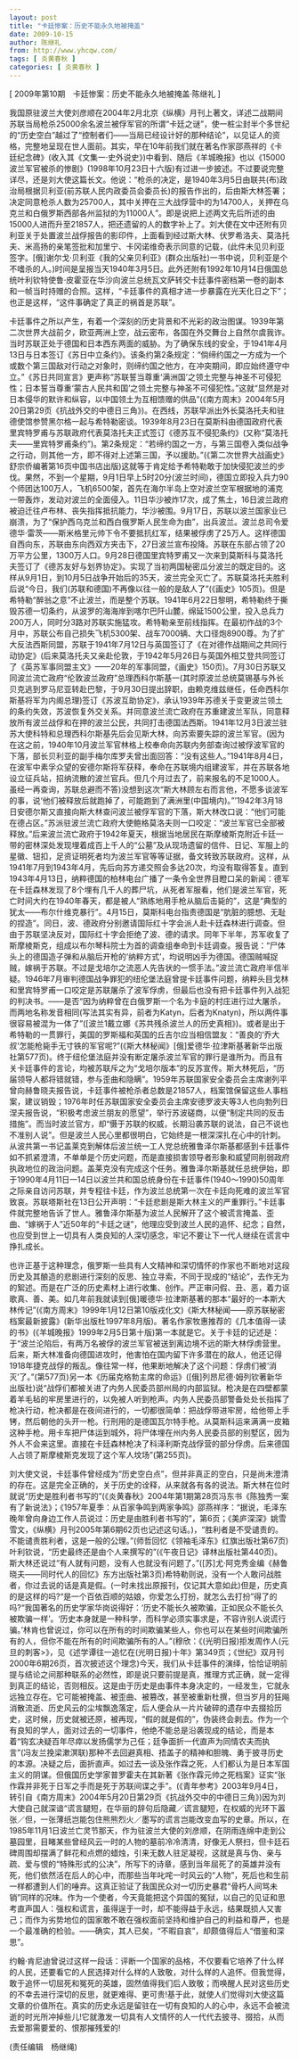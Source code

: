 ```yaml
---
layout: post
title: "卡廷惨案：历史不能永久地被掩盖"
date: 2009-10-15
author: 陈继礼
from: http://www.yhcqw.com/
tags: [ 炎黄春秋 ]
categories: [ 炎黄春秋 ]
---
```



[ 2009年第10期　卡廷惨案：历史不能永久地被掩盖·陈继礼 ]


我国原驻波兰大使刘彦顺在2004年2月北京《纵横》月刊上著文，详述二战期间苏联当局枪杀25000余名波兰被俘军官的所谓“卡廷之谜”，使一桩尘封半个多世纪的“历史空白”越过了“控制者们——当局已经设计好的那种结论”，以见证人的资格，完整地呈现在世人面前。其实，早在10年前我们就在著名作家邵燕祥的《卡廷纪念碑》(收入其《文集一·史外说史》)中看到、随后《羊城晚报》也以《15000波兰军官被杀的惨剧》(1998年10月23日十六版)有过进一步披述。不过要说完整详尽，还是刘大使这篇长文。他说：“枪杀的决定，是1940年3月5日由联共(布)政治局根据贝利亚(前苏联人民内政委员会委员长)的报告作出的，后由斯大林签署；决定同意枪杀人数为25700人，其中关押在三大战俘营中的为14700人，关押在乌克兰和白俄罗斯西部各州监狱的为11000人”。即是说把上述两文先后所述的由15000人进而升至21857人，把还遗留的人的数字补上了。刘大使在文中还附有贝利亚关于处置波兰战俘报告的影印件，上面看到经过斯大林、伏罗希洛夫、莫洛托夫、米高扬的亲笔签批和加里宁、卡冈诺维奇表示同意的记载，(此件未见贝利亚签字。[俄]谢尔戈·贝利亚《我的父亲贝利亚》(群众出版社)一书中说，贝利亚是个不嗜杀的人。)时间是呈报当天1940年3月5日。此外还附有1992年10月14日俄国总统叶利钦特使鲁·皮霍亚在华沙向波兰总统瓦文萨转交卡廷事件密档第一卷的副本和一帧当时持赠的合照。这样，“卡廷事件的真相才进一步暴露在光天化日之下”；也正是这样，“这件事确定了真正的祸首是苏联”。


卡廷事件之所以产生，有着一个深刻的历史背景和不光彩的政治图谋。1939年第二次世界大战前夕，欧亚两洲上空，战云密布，各国在外交舞台上自然尔虞我诈。当时苏联正处于德国和日本西东两面的威胁。为了确保东线的安全，于1941年4月13日与日本签订《苏日中立条约》。该条约第2条规定：“倘缔约国之一方成为一个或数个第三国敌对行动之对象时，则缔约国之他方，在冲突期间，即应始终遵守中立。”《苏日共同宣言》更声称“苏联誓当尊重‘满洲国’之领土完整与神圣不可侵犯性；日本誓当尊重‘蒙古人民共和国’之领土完整与神圣不可侵犯性。”这就“显然是对日本侵华的默许和纵容，以中国领土为互相馈赠的供品”(《南方周末》2004年5月20日第29页《抗战外交的中德日三角》)。在西线，苏联早派出外长莫洛托夫和驻德使馆参赞黑尔格一起与希特勒密谈。1939年8月23日在莫斯科由德国政府代表里宾特罗甫与苏联政府代表莫洛托夫正式签订《德苏互不侵犯条约》(又称“莫洛托夫——里宾特罗甫条约”)。第2条规定：“若缔约国之一方，与第三国卷入类似战争之行动，则其他一方，即不得对上述第三国，予以援助。”(《第二次世界大战画史》舒宗侨编著第16页中国书店出版)这就等于肯定给予希特勒敢于加快侵犯波兰的步伐。果然，不到一个星期，9月1日早上5时20分(波兰时间)，德国立即投入兵力90个师团达100万人，飞机6500架，首先在海尔半岛上空对波兰空军根据地的浦克一带轰炸，发动对波兰的全面侵入。11日华沙被炸17次，成了焦土，16日波兰政府被迫迁往卢布林、丧失指挥抵抗能力，华沙被围。9月17日，苏联以波兰国家业已崩溃，为了“保护西乌克兰和西白俄罗斯人民生命为由”，出兵波兰。波兰总司令爱德华·雷茨——斯米格里元帅下令不要抵抗红军，结果被俘虏了25万人。这样德国自西向东，苏联由东向西双方夹击下，27日波兰宣布投降。苏联在东部占领了20万平方公里，1300万人口。9月28日德国里宾特罗甫又一次来到莫斯科与莫洛托夫签订了《德苏友好与划界协定》。实现了当初两国秘密瓜分波兰的既定目的。这样从9月1日，到10月5日战争开始后的35天，波兰完全灭亡了。苏联莫洛托夫胜利后说“今日，我们(苏联和德国)不再像以往一般的是敌人了”(《画史》105页)。但是希特勒“醉翁之意”不止波兰，而是整个苏联。1941年6月22日黎明，希特勒终于撕毁苏德一切条约，从波罗的海海岸到喀尔巴阡山麓，绵延1500公里，投入总兵力200万人，同时分3路对苏联实施猛攻。希特勒亲至前线指挥。在最初作战的3个月中，苏联公布自己损失飞机5300架、战车7000辆、大口径炮8900尊。为了扩大反法西斯同盟，苏联于1941年7月12日与英国签订了《在对德作战期间之共同行动协定》(后来莫洛托夫又亲赴伦敦，于1942年5月26日与英国外相艾登共同签订了《英苏军事同盟主文》——20年的军事同盟，《画史》150页)。7月30日苏联又同波兰流亡政府“伦敦波兰政府”总理西科尔斯基一(其时原波兰总统莫锡基与外长贝克逃到罗马尼亚转赴巴黎，于9月30日提出辞职，由赖克维兹继任，任命西科尔斯基将军为内阁总理)签订《苏波互助协定》，承认1939年苏德关于变更波兰领土的条约失效，苏波恢复外交关系。并同意波兰流亡政府在苏重建波兰军队，同意释放所有波兰战俘和在押的波兰公民，共同打击德国法西斯。1941年12月3日波兰驻苏大使科特和总理西科尔斯基先后会见斯大林，向苏索要失踪的波兰军官。(因为在这之前，1940年10月波兰军官林格上校奉命向苏联内务部查询过被俘波军官的下落，部长贝利亚的副手梅尔库罗夫曾出面回答：“没有这些人。”1941年8月4日，在波军中素孚众望的安德尔斯将军获释，奉命在苏联境内组建波军，并在苏联各地设立征兵站，招纳流散的波兰官兵。但几个月过去了，前来报名的不足1000人。虽经一再查询，苏联总避而不答)没想到这次“斯大林顾左右而言他，不愿多谈波军的事，说‘他们被释放后就跑掉了，可能跑到了满洲里(中国境内)。”’1942年3月18日安德尔斯又直接向斯大林查问波兰被俘军官的下落，斯大林改口说：“他们可能在德占区。”苏派驻波兰流亡政府大使鲍格莫洛夫则一口咬定：“波兰军官已全部被释放。”后来波兰流亡政府于1942年夏天，根据当地居民在斯摩棱斯克附近卡廷一带的密林深处发现埋着成百上千人的“公墓”及从现场遗留的信件、日记、军服上的星徽、钮扣，足资证明死者均为波兰军官等等证据，备文转致苏联政府。这样，从1941年7月到1943年4月，先后向苏方递交照会多达20次，均没有取得答复。直到1943年4月13日，纳粹德国的柏林电台广播了一条令全世界目瞪口呆的新闻：德军在卡廷森林发现了8个埋有几千人的葬尸坑，从死者军服看，他们是波兰军官，死亡时间大约在1940年春天，都是被人“熟练地用手枪从脑后击毙的”，这是“典型的犹太——布尔什维克暴行”。4月15日，莫斯科电台指责德国是“肮脏的臆想、无耻的捏造”。同日，波、德政府分别邀请国际红十字会派人赴卡廷森林进行调查。但由于苏联坚决反对，国际红十字会拒绝了波、德的请求。同年下半年，苏军收复了斯摩棱斯克，组成以布尔琴科院士为首的调查组奉命到卡廷调查。报告说：“尸体头上的德国造子弹和从脑后开枪的‘纳粹方式’，均说明凶手为德国。德国贼喊捉贼，嫁祸于苏联。不过是戈培尔之流恶人先告状的一惯手法。”波兰流亡政府半信半疑。1946年7月审判德国战争罪犯的纽伦堡法庭曾提卡廷事件问题，纳粹头目戈林和里宾特罗甫一口咬定是苏联屠杀了波军俘虏，但最后也没有把卡廷事件列入战犯的判决书。——是否“因为纳粹曾在白俄罗斯一个名为卡庭的村庄进行过大屠杀，而两地名称发音相同(写法其实有异，前者为Katyn，后者为Knatyn)，所以两件事很容易被混为一体了”([波兰1戴立娜《苏共残杀波兰人的历史真相》)。或者是出于希特勒的一贯罪行，美国的罗斯福和英国的丘吉尔应当相信盟友：“善良的‘乔大叔’怎能枪毙手无寸铁的军官呢?”(《斯大林秘闻》[俄]爱德华·拉津斯基著新华出版社第577页)。终于纽伦堡法庭并没有断定屠杀波兰军官的罪行是谁所为。而且有关卡廷事件的言论，均被苏联斥之为“戈培尔版本”的反苏宣传。斯大林死后，“历届领导人都将错就错，参与歪曲和隐瞒”。1959年苏联国家安全委员会主席谢列平曾向赫鲁晓夫报告说，卡廷事件被枪杀者总数是21857人，档案馆保留这些人事档案，建议销毁；1976年时任苏联国家安全委员会主席安德罗波夫等3人也向勃列日涅夫报告说，“积极考虑波兰朋友的愿望”，举行苏波磋商，以便“制定共同的反击措施”。而当时波兰官方，却“慑于苏联的权威，长期沿袭苏联的说法，自己不说也不准别人说”。但是波兰人民心里都很明白，它始终是一根深深扎在心中的针刺。从波共第一书记盖莱克到解体后波兰统一工人党总统雅鲁泽尔斯基都感到卡廷事件如不抓紧澄清，不单单是个历史问题，而是直接损害领导者形象和威望同削弱政府执政地位的政治问题。盖莱克没有完成这个任务。雅鲁泽尔斯基就任总统伊始，即于1990年4月11日一14日以波兰共和国总统身份在卡廷事件(1940～1990)50周年之际亲自访问苏联，并专程往卡廷，作为波兰总统第一次在卡廷向死难的波兰军官致哀。苏联塔斯社在13日公开声明：“卡廷悲剧是斯大林主义的严重罪行。”卡廷事件就完整地告诉了世人。雅鲁泽尔斯基为波兰人民解开了这个被谎言掩盖、歪曲、“嫁祸于人”近50年的“卡廷之谜”，他理应受到波兰人民的追怀、纪念；自然，也应受到世上一切具有人类良知的人深切感念，牢记不要让下一代人继续在谎言中挣扎成长。


也许正基于这种理念，俄罗斯一些具有人文精神和深切情怀的作家也不断地对这段历史及其酿造的悲剧进行深刻的反思、独立寻索，不同于现成的“结论”，去作无为的絮述。而是在广泛的历史素材上进行收集、创作。严正审问假、丑、恶，着力讴歌真、善、美。如几年前我就读到[俄]暖德华·拉津斯基著的那本“最好的一本斯大林传记”(《南方周末》1999年1月12日第10版戎化文)《斯大林秘闻——原苏联秘密档案最新披露》(新华出版杜1997年8月版)。著名作家牧惠推荐的《几本值得一读的书》(《羊城晚报》1999年2月5日第十版)第一本就是它。关于卡廷的记述是：于“波兰沦陷后，有两万名被俘的波兰军官被送到离边境不远的斯大林俘虏营里。后来，斯大林准备向德国进攻时，他害怕在国内留下许多潜在的敌人，他还记得1918年捷克战俘的叛乱。像往常一样，他果断地解决了这个问题：俘虏们被‘消灭’了。”(第577页)另一本《历届克格勃主席的命运》([俄]列昂尼德·姆列钦著新华出版社)说“战俘们都被关进了内务人民委员部州局的内部监狱。枪决是在四壁都蒙着羊毛毡的牢房里进行的，以免被人听到枪声。内务人民委员部警备处处长指挥了枪决行动，枪决都是在夜间进行的，一切都很简单：把战俘带进牢房，给他带上手铐，然后朝他的头开一枪。行刑用的是德国瓦尔特手枪。从莫斯科运来满满一皮箱这种手枪。用卡车把尸体运到城外，将尸体埋在州内务人民委员部的别墅区，因为外人不会来这里。直接在卡廷森林枪决了科泽利斯克战俘营的部分俘虏。后来德国人占领了斯摩棱斯克发现了这个军人坟场”(第255页)。


刘大使文说，卡廷事件曾经成为“历史空白点”，但并非真正的空白，只是尚未澄清的存在。这是完全正确的，关于历史的诠释，从来就各有各的说法。斯大林在位时就说“历史是胜利者书写的”(《炎黄春秋》2004年第1期第28页冯东书《陈独秀一案有了新说法》；《1957年夏季：从百家争鸣到两家争鸣》邵燕祥序：“据说，毛泽东晚年曾向身边工作人员说过：历史是由胜利者书写的”，第6页；《美庐深深》姚雪雪文，《纵横》月刊2005年第6期62页也记述这句话。)，“胜利者是不受谴责的。不能谴责胜利者，这是一般的公理。”(师哲回忆《领袖毛泽东》红旗出版社第67页)叶利钦说，“历史最终还是由个人来撰写的”(《午夜日记》译林出版社第440页)。斯大林还说过“有人就有问题，没有人也就没有问题了。”([苏]尤·阿克秀金编《赫鲁晓夫——同时代人的回忆》东方出版社第3页)希特勒则说，没有一个人敢问战胜者，你过去说的话是真是假。(一时未找出原报刊，仅记其大意如此)但是，历史真的是这样的吗?“是一个百依百顺的姑娘，你爱怎么打扮，就怎么去打扮”得了的吗?“我国著名的历史学家华岗说得好：‘历史不能长久被欺骗，正如民众不能长久被欺骗一样’。‘历史本身就是一种科学，而科学必须实事求是，不容许别人说谎行骗。’林肯也曾说过，你可以在所有的时间欺骗某些人，你也可以在某些时间欺骗所有的人，但你不能在所有的时间欺骗所有的人。”(穆欣：《(光明日报)拒发周作人(元旦的刺客>》，见《述学谭往一追忆在(光明日报)十年》第349页；《世纪》双月刊2000年6期26页，首次披述这个理念)今天，我们从卡廷事件的演绎，恰恰证明前提与结论之间那种联系的必然性，即是说只要前提是真，推理方式正确，就一定得到真正的结论，否则相反。这是由于历史是由事件本身决定的，一经发生，它就永远独立存在。它可能被掩盖、被歪曲、被篡改，甚至被重新杜撰，但当岁月的狂飚消散流逝、历史风云的尘埃飘逸落定，后人便会从一片片破碎的遗存中去掇拾历史，这时候，历史就被还原，被再现，“假的就是假的”，伪装终会剥去。作为一个有良知的学人，面对过去的一切事件，他绝不能总是沿袭现成的结论，而是本着“钩玄决疑百年尽瘁以发扬儒学为己任；廷争面折一代直声为同情农夫而执言”(冯友兰挽梁漱溟联)那种不去回避真相、捂盖子的精神和胆魄、勇于披寻历史的本源。决疑之后，面折直声。如过去一谈及张作霖之死，人们都认为是日本军国主义的阴谋。但俄国历史学家普罗霍夫在其新著《张作霖元帅之死档案》证实“张作霖并非死于日军之手而是死于苏联间谍之手”。(《青年参考》2003年9月4日，转引自《南方周末》2004年5月20日第29页《抗战外交中的中德日三角》)因为刘大使自己就深谙“谎言腿短，在华丽的辞句后隐藏／谎言腿短，在权威的光环下嚣张／但，一张薄纸岂能包住熊熊烈火／墨写的谎言岂能改变血写的史章。所以，在1985年11月1日波兰亡灵节那天，作为驻波兰大使的刘彦顺，在阴雨连绵中走到公墓园里，目睹某些曾经风云一时的人物的墓前冷冷清清，好像无人祭扫，但卡廷石碑周围却摆满了鲜花和点燃的蜡烛，引来无数人驻足凝视，这就是真与伪、亲与疏、爱与恨的“特殊形式的公决”，所写下的诗章，感到当年屈死了的英雄并没有死，他们依然活在后人的心中，而那些当年叱咤一时风云的“人物”，死后也和生前一样都遭到人们的唾弃。这真正验证了我国民众对一切历史暴君“骨朽人间骂未销”同样的况味。作为一个使者，今天竟能把这个异国的冤狱，以自己的见证和思考直声国人：强权和谎言，虽得逞于一时，却不能得益于永远，结果既损人又害己；而作为劣势地位的国家敢不敢在强权面前坚持和维护自己的利益和尊严，也是一个最准确的检验。——确实，其人已矣，“不暇自哀”，却颇值得后人“借鉴和深思”。


约翰·肯尼迪曾说过这样一段话：评断一个国家的品格，不仅要看它培养了什么样的人民，还要看它的人民选择对什么样的人致敬，对什么样的人追怀。但我觉得，敢于追怀一切屈死和冤死的英雄，固然值得我们后人致敬；而唤醒人民对这些历史的不幸去进行深切的反思，就更难得、更可贵!基于此，就使人们觉得刘大使这篇文章的价值所在。真实的历史永远是留驻在一切有良知的人的心中，永远不会被流逝的时光所冲掉些儿!它就激发一切具有人文情怀的人一代代去披寻、掇拾，从而去爱那需要爱的、恨那摧残爱的!

(责任编辑　杨继绳)


